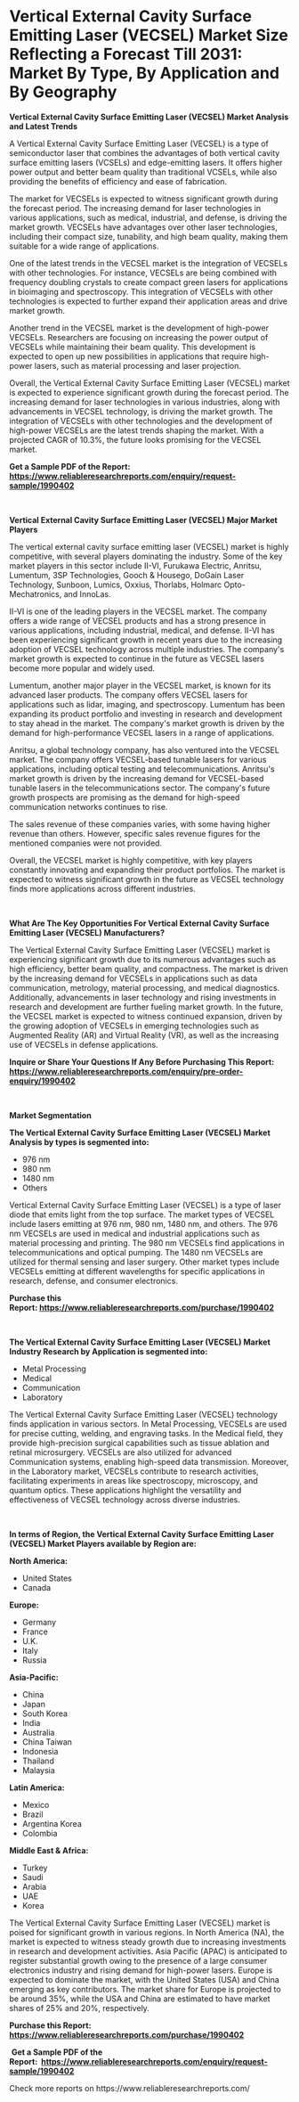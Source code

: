 <p><h1>Vertical External Cavity Surface Emitting Laser (VECSEL) Market Size Reflecting a Forecast Till 2031: Market By Type, By Application and By Geography</h1></p><p><strong>Vertical External Cavity Surface Emitting Laser (VECSEL) Market Analysis and Latest Trends</strong></p>
<p><p>A Vertical External Cavity Surface Emitting Laser (VECSEL) is a type of semiconductor laser that combines the advantages of both vertical cavity surface emitting lasers (VCSELs) and edge-emitting lasers. It offers higher power output and better beam quality than traditional VCSELs, while also providing the benefits of efficiency and ease of fabrication.</p><p>The market for VECSELs is expected to witness significant growth during the forecast period. The increasing demand for laser technologies in various applications, such as medical, industrial, and defense, is driving the market growth. VECSELs have advantages over other laser technologies, including their compact size, tunability, and high beam quality, making them suitable for a wide range of applications.</p><p>One of the latest trends in the VECSEL market is the integration of VECSELs with other technologies. For instance, VECSELs are being combined with frequency doubling crystals to create compact green lasers for applications in bioimaging and spectroscopy. This integration of VECSELs with other technologies is expected to further expand their application areas and drive market growth.</p><p>Another trend in the VECSEL market is the development of high-power VECSELs. Researchers are focusing on increasing the power output of VECSELs while maintaining their beam quality. This development is expected to open up new possibilities in applications that require high-power lasers, such as material processing and laser projection.</p><p>Overall, the Vertical External Cavity Surface Emitting Laser (VECSEL) market is expected to experience significant growth during the forecast period. The increasing demand for laser technologies in various industries, along with advancements in VECSEL technology, is driving the market growth. The integration of VECSELs with other technologies and the development of high-power VECSELs are the latest trends shaping the market. With a projected CAGR of 10.3%, the future looks promising for the VECSEL market.</p></p>
<p><strong>Get a Sample PDF of the Report:&nbsp; <a href="https://www.reliableresearchreports.com/enquiry/request-sample/1990402">https://www.reliableresearchreports.com/enquiry/request-sample/1990402</a></strong></p>
<p>&nbsp;</p>
<p><strong>Vertical External Cavity Surface Emitting Laser (VECSEL) Major Market Players</strong></p>
<p><p>The vertical external cavity surface emitting laser (VECSEL) market is highly competitive, with several players dominating the industry. Some of the key market players in this sector include II-VI, Furukawa Electric, Anritsu, Lumentum, 3SP Technologies, Gooch & Housego, DoGain Laser Technology, Sunboon, Lumics, Oxxius, Thorlabs, Holmarc Opto-Mechatronics, and InnoLas.</p><p>II-VI is one of the leading players in the VECSEL market. The company offers a wide range of VECSEL products and has a strong presence in various applications, including industrial, medical, and defense. II-VI has been experiencing significant growth in recent years due to the increasing adoption of VECSEL technology across multiple industries. The company's market growth is expected to continue in the future as VECSEL lasers become more popular and widely used.</p><p>Lumentum, another major player in the VECSEL market, is known for its advanced laser products. The company offers VECSEL lasers for applications such as lidar, imaging, and spectroscopy. Lumentum has been expanding its product portfolio and investing in research and development to stay ahead in the market. The company's market growth is driven by the demand for high-performance VECSEL lasers in a range of applications.</p><p>Anritsu, a global technology company, has also ventured into the VECSEL market. The company offers VECSEL-based tunable lasers for various applications, including optical testing and telecommunications. Anritsu's market growth is driven by the increasing demand for VECSEL-based tunable lasers in the telecommunications sector. The company's future growth prospects are promising as the demand for high-speed communication networks continues to rise.</p><p>The sales revenue of these companies varies, with some having higher revenue than others. However, specific sales revenue figures for the mentioned companies were not provided.</p><p>Overall, the VECSEL market is highly competitive, with key players constantly innovating and expanding their product portfolios. The market is expected to witness significant growth in the future as VECSEL technology finds more applications across different industries.</p></p>
<p>&nbsp;</p>
<p><strong>What Are The Key Opportunities For Vertical External Cavity Surface Emitting Laser (VECSEL) Manufacturers?</strong></p>
<p><p>The Vertical External Cavity Surface Emitting Laser (VECSEL) market is experiencing significant growth due to its numerous advantages such as high efficiency, better beam quality, and compactness. The market is driven by the increasing demand for VECSELs in applications such as data communication, metrology, material processing, and medical diagnostics. Additionally, advancements in laser technology and rising investments in research and development are further fueling market growth. In the future, the VECSEL market is expected to witness continued expansion, driven by the growing adoption of VECSELs in emerging technologies such as Augmented Reality (AR) and Virtual Reality (VR), as well as the increasing use of VECSELs in defense applications.</p></p>
<p><strong>Inquire or Share Your Questions If Any Before Purchasing This Report: <a href="https://www.reliableresearchreports.com/enquiry/pre-order-enquiry/1990402">https://www.reliableresearchreports.com/enquiry/pre-order-enquiry/1990402</a></strong></p>
<p>&nbsp;</p>
<p><strong>Market Segmentation</strong></p>
<p><strong>The Vertical External Cavity Surface Emitting Laser (VECSEL) Market Analysis by types is segmented into:</strong></p>
<p><ul><li>976 nm</li><li>980 nm</li><li>1480 nm</li><li>Others</li></ul></p>
<p><p>Vertical External Cavity Surface Emitting Laser (VECSEL) is a type of laser diode that emits light from the top surface. The market types of VECSEL include lasers emitting at 976 nm, 980 nm, 1480 nm, and others. The 976 nm VECSELs are used in medical and industrial applications such as material processing and printing. The 980 nm VECSELs find applications in telecommunications and optical pumping. The 1480 nm VECSELs are utilized for thermal sensing and laser surgery. Other market types include VECSELs emitting at different wavelengths for specific applications in research, defense, and consumer electronics.</p></p>
<p><strong>Purchase this Report:&nbsp;<a href="https://www.reliableresearchreports.com/purchase/1990402">https://www.reliableresearchreports.com/purchase/1990402</a></strong></p>
<p>&nbsp;</p>
<p><strong>The Vertical External Cavity Surface Emitting Laser (VECSEL) Market Industry Research by Application is segmented into:</strong></p>
<p><ul><li>Metal Processing</li><li>Medical</li><li>Communication</li><li>Laboratory</li></ul></p>
<p><p>The Vertical External Cavity Surface Emitting Laser (VECSEL) technology finds application in various sectors. In Metal Processing, VECSELs are used for precise cutting, welding, and engraving tasks. In the Medical field, they provide high-precision surgical capabilities such as tissue ablation and retinal microsurgery. VECSELs are also utilized for advanced Communication systems, enabling high-speed data transmission. Moreover, in the Laboratory market, VECSELs contribute to research activities, facilitating experiments in areas like spectroscopy, microscopy, and quantum optics. These applications highlight the versatility and effectiveness of VECSEL technology across diverse industries.</p></p>
<p>&nbsp;</p>
<p><strong>In terms of Region, the Vertical External Cavity Surface Emitting Laser (VECSEL) Market Players available by Region are:</strong></p>
<p>
    <p> <strong> North America: </strong>
        <ul>
            <li>United States</li>
            <li>Canada</li>
        </ul>
        </p> 
    <p> <strong> Europe: </strong>
        <ul>
            <li>Germany</li>
            <li>France</li>
            <li>U.K.</li>
            <li>Italy</li>
            <li>Russia</li>
        </ul>
        </p> 
    <p> <strong> Asia-Pacific: </strong>
        <ul>
            <li>China</li>
            <li>Japan</li>
            <li>South Korea</li>
            <li>India</li>
            <li>Australia</li>
            <li>China Taiwan</li>
            <li>Indonesia</li>
            <li>Thailand</li>
            <li>Malaysia</li>
        </ul>
        </p> 
    <p> <strong> Latin America: </strong>
        <ul>
            <li>Mexico</li>
            <li>Brazil</li>
            <li>Argentina Korea</li>
            <li>Colombia</li>
        </ul>
        </p> 
    <p> <strong> Middle East & Africa: </strong>
        <ul>
            <li>Turkey</li>
            <li>Saudi</li>
            <li>Arabia</li>
            <li>UAE</li>
            <li>Korea</li>
        </ul>
    </p>
    </p>
<p><p>The Vertical External Cavity Surface Emitting Laser (VECSEL) market is poised for significant growth in various regions. In North America (NA), the market is expected to witness steady growth due to increasing investments in research and development activities. Asia Pacific (APAC) is anticipated to register substantial growth owing to the presence of a large consumer electronics industry and rising demand for high-power lasers. Europe is expected to dominate the market, with the United States (USA) and China emerging as key contributors. The market share for Europe is projected to be around 35%, while the USA and China are estimated to have market shares of 25% and 20%, respectively.</p></p>
<p><strong>Purchase this Report: <a href="https://www.reliableresearchreports.com/purchase/1990402">https://www.reliableresearchreports.com/purchase/1990402</a></strong></p>
<p>&nbsp;<strong>Get a Sample PDF of the Report:&nbsp;&nbsp;<a href="https://www.reliableresearchreports.com/enquiry/request-sample/1990402">https://www.reliableresearchreports.com/enquiry/request-sample/1990402</a></strong></p>
<p><strong></strong></p>
<p>Check more reports on https://www.reliableresearchreports.com/</p>